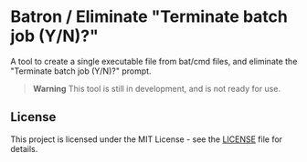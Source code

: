 # Batron / Eliminate "Terminate batch job (Y/N)?"

A tool to create a single executable file from bat/cmd files, and eliminate the "Terminate batch job (Y/N)?" prompt.

> **Warning**
> This tool is still in development, and is not ready for use.

## License

This project is licensed under the MIT License - see the [LICENSE](LICENSE) file for details.
